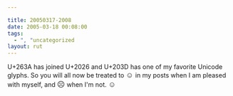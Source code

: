 ```yaml
---

title: 20050317-2008
date: 2005-03-18 00:08:00
tags:
  - ", "uncategorized
layout: rut
---
```


<p> U+263A has joined U+2026 and U+203D has one of my favorite
Unicode glyphs.  So you will all now be treated to
<big>&#x263a;</big> in my posts when I am pleased with myself,
and <big>&#x2639;</big> when I'm not. <big>&#x263a;</big></p>

